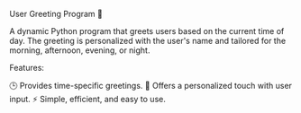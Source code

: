 User Greeting Program 🌟

A dynamic Python program that greets users based on the current time of day. The greeting is personalized with the user's name and tailored for the morning, afternoon, evening, or night.


Features:

🕒 Provides time-specific greetings.
👤 Offers a personalized touch with user input.
⚡ Simple, efficient, and easy to use.

